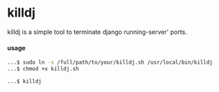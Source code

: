 # killdj

killdj is a simple tool to terminate django running-server' ports.

#### usage 
```bash
...$ sudo ln -s /full/path/to/your/killdj.sh /usr/local/bin/killdj
...$ chmod +x killdj.sh 
```
```bash
...$ killdj
```
